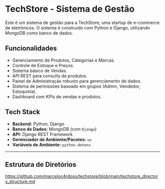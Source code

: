 # TechStore - Sistema de Gestão

Este é um sistema de gestão para a TechStore, uma startup de e-commerce de eletrônicos. O sistema é construído com Python e Django, utilizando MongoDB como banco de dados.

## Funcionalidades

*   Gerenciamento de Produtos, Categorias e Marcas.
*   Controle de Estoque e Preços.
*   Sistema básico de Vendas.
*   API REST para consulta de produtos.
*   Painel de Administração robusto para gerenciamento de dados.
*   Sistema de permissões baseado em grupos (Admin, Vendedor, Estoquista).
*   Dashboard com KPIs de vendas e produtos.

## Tech Stack

*   **Backend:** Python, Django
*   **Banco de Dados:** MongoDB (com `Djongo`)
*   **API:** Django REST Framework
*   **Gerenciador de Ambiente/Pacotes:** `uv`
*   **Variáveis de Ambiente:** `python-dotenv`

---

## Estrutura de Diretórios
https://github.com/marceloc4rdoso/techstore/blob/main/techstore_directory_structure.md
